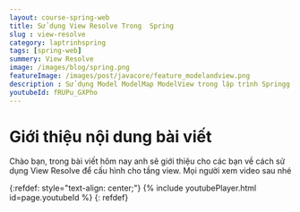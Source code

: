 ```yaml
---
layout: course-spring-web
title: Sử dụng View Resolve Trong  Spring  
slug : view-resolve
category: laptrinhspring
tags: [spring-web]
summery: View Resolve
image: /images/blog/spring.png
featureImage: /images/post/javacore/feature_modelandview.png
description : Sử dụng Model ModelMap ModelView trong lập trình Springg. Hiểu model là gì  trong Spring . ModelMap là gì , Map là gì , ModelAndView là gì trong Spring. Phân biệt sự khác nhau giữ Model ModelMap Map và ModelAndView trong học lập trình Spring.
youtubeId: fRUPu_GXPho
---
```


# **Giới thiệu nội dung bài viết**

Chào bạn, trong bài viết hôm nay anh sẽ giới thiệu cho các bạn về cách sử dụng View Resolve  để cấu hình cho tầng view. Mọi người xem video sau nhé


{:refdef: style="text-align: center;"}
{% include youtubePlayer.html id=page.youtubeId %}
{: refdef}
